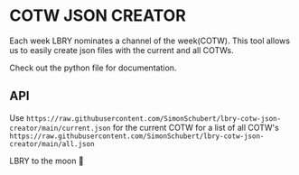 # COTW JSON CREATOR

Each week LBRY nominates a channel of the week(COTW). This tool allows us to easily create json files with the current and all COTWs.

Check out the python file for documentation.

## API 

Use `https://raw.githubusercontent.com/SimonSchubert/lbry-cotw-json-creator/main/current.json` for the current COTW for a list of all COTW's `https://raw.githubusercontent.com/SimonSchubert/lbry-cotw-json-creator/main/all.json`

LBRY to the moon 🚀
